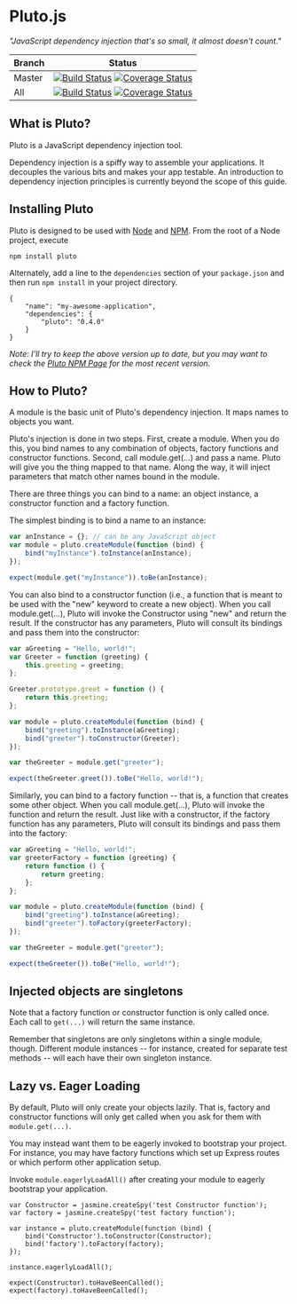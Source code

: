 Pluto.js
========

_"JavaScript dependency injection that's so small, it almost doesn't count."_

| Branch        | Status        |
| ------------- |:-------------:|
| Master        | [![Build Status](https://travis-ci.org/ecowden/pluto.js.png?branch=master)](https://travis-ci.org/ecowden/pluto.js) [![Coverage Status](https://coveralls.io/repos/github/ecowden/pluto.js/badge.svg?branch=master)](https://coveralls.io/github/ecowden/pluto.js?branch=master) |
| All           | [![Build Status](https://travis-ci.org/ecowden/pluto.js.png)](https://travis-ci.org/ecowden/pluto.js) [![Coverage Status](https://coveralls.io/repos/github/ecowden/pluto.js/badge.svg?branch=master)](https://coveralls.io/github/ecowden/pluto.js) |



What is Pluto?
--------------
Pluto is a JavaScript dependency injection tool.

Dependency injection is a spiffy way to assemble your applications. It decouples the various bits and makes your app testable. An introduction to dependency injection principles is currently beyond the scope of this guide.

Installing Pluto
----------------
Pluto is designed to be used with [Node](http://nodejs.org/) and [NPM](http://npmjs.org/). From the root of a Node
project, execute

```
npm install pluto
```

Alternately, add a line to the `dependencies` section of your `package.json` and then run `npm install` in your
project directory.

```
{
    "name": "my-awesome-application",
    "dependencies": {
        "pluto": "0.4.0"
    }
}
```

_Note: I'll try to keep the above version up to date, but you may want to check the
[Pluto NPM Page](https://npmjs.org/package/pluto) for the most recent version._

How to Pluto?
-------------
A module is the basic unit of Pluto's dependency injection. It maps names to objects you want.

Pluto's injection is done in two steps. First, create a module. When you do this, you bind names to any combination of objects, factory functions and constructor functions. Second, call module.get(...) and pass a name. Pluto will give you the thing mapped to that name. Along the way, it will inject parameters that match other names bound in the module.

There are three things you can bind to a name: an object instance, a constructor function and a factory function.

The simplest binding is to bind a name to an instance:

```  js
var anInstance = {}; // can be any JavaScript object
var module = pluto.createModule(function (bind) {
    bind("myInstance").toInstance(anInstance);
});

expect(module.get("myInstance")).toBe(anInstance);
```

You can also bind to a constructor function (i.e., a function that is meant to be used with the "new" keyword to create a new object). When you call module.get(...), Pluto will invoke the Constructor using "new" and return the result. If the constructor has any parameters, Pluto will consult its bindings and pass them into the constructor:

```  js
var aGreeting = "Hello, world!";
var Greeter = function (greeting) {
    this.greeting = greeting;
};

Greeter.prototype.greet = function () {
    return this.greeting;
};

var module = pluto.createModule(function (bind) {
    bind("greeting").toInstance(aGreeting);
    bind("greeter").toConstructor(Greeter);
});

var theGreeter = module.get("greeter");

expect(theGreeter.greet()).toBe("Hello, world!");
```

Similarly, you can bind to a factory function -- that is, a function that creates some other object. When you call module.get(...), Pluto will invoke the function and return the result. Just like with a constructor, if the factory function has any parameters, Pluto will consult its bindings and pass them into the factory:

```  js
var aGreeting = "Hello, world!";
var greeterFactory = function (greeting) {
    return function () {
        return greeting;
    };
};

var module = pluto.createModule(function (bind) {
    bind("greeting").toInstance(aGreeting);
    bind("greeter").toFactory(greeterFactory);
});

var theGreeter = module.get("greeter");

expect(theGreeter()).toBe("Hello, world!");
```

Injected objects are singletons
-------------------------------

Note that a factory function or constructor function is only called once. Each call to `get(...)` will return the
same instance.

Remember that singletons are only singletons within a single module, though. Different module instances -- for instance,
created for separate test methods -- will each have their own singleton instance.

Lazy vs. Eager Loading
----------------------

By default, Pluto will only create your objects lazily. That is, factory and constructor functions will only get called
when you ask for them with `module.get(...)`.

You may instead want them to be eagerly invoked to bootstrap your project. For instance, you may have factory functions
which set up Express routes or which perform other application setup.

Invoke `module.eagerlyLoadAll()` after creating your module to eagerly bootstrap your application.

```
var Constructor = jasmine.createSpy('test Constructor function');
var factory = jasmine.createSpy('test factory function');

var instance = pluto.createModule(function (bind) {
    bind('Constructor').toConstructor(Constructor);
    bind('factory').toFactory(factory);
});

instance.eagerlyLoadAll();

expect(Constructor).toHaveBeenCalled();
expect(factory).toHaveBeenCalled();
```
